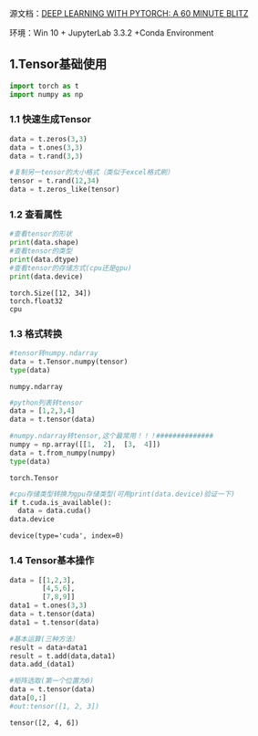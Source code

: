 源文档：[DEEP LEARNING WITH PYTORCH: A 60 MINUTE BLITZ](https://pytorch.org/tutorials/beginner/blitz/autograd_tutorial.html#sphx-glr-beginner-blitz-autograd-tutorial-py)

环境：Win 10 + JupyterLab 3.3.2 +Conda Environment

## 1.Tensor基础使用


```python
import torch as t
import numpy as np
```

### 1.1 快速生成Tensor


```python
data = t.zeros(3,3)
data = t.ones(3,3)
data = t.rand(3,3)

#复制另一tensor的大小格式（类似于excel格式刷）
tensor = t.rand(12,34)
data = t.zeros_like(tensor)
```

### 1.2 查看属性


```python
#查看tensor的形状
print(data.shape)
#查看tensor的类型
print(data.dtype)
#查看tensor的存储方式(cpu还是gpu)
print(data.device)
```

    torch.Size([12, 34])
    torch.float32
    cpu


### 1.3 格式转换


```python
#tensor转numpy.ndarray
data = t.Tensor.numpy(tensor)
type(data)
```


    numpy.ndarray




```python
#python列表转tensor
data = [1,2,3,4]
data = t.tensor(data)

#numpy.ndarray转tensor,这个最常用！！！##############
numpy = np.array([[1,  2],  [3,  4]]) 
data = t.from_numpy(numpy)
type(data)
```


    torch.Tensor




```python
#cpu存储类型转换为gpu存储类型(可用print(data.device)验证一下)
if t.cuda.is_available():
  data = data.cuda()
data.device
```


    device(type='cuda', index=0)



### 1.4 Tensor基本操作


```python
data = [[1,2,3],
        [4,5,6],
        [7,8,9]]
data1 = t.ones(3,3)
data = t.tensor(data)
data1 = t.tensor(data)

#基本运算(三种方法）
result = data+data1
result = t.add(data,data1)
data.add_(data1)

#矩阵选取(第一个位置为0)
data = t.tensor(data)
data[0,:]
#out:tensor([1, 2, 3])
```

    tensor([2, 4, 6])

